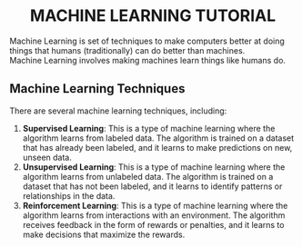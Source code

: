 <div>
    <div align='center'>
        <h1>MACHINE LEARNING TUTORIAL</h1>
    </div>
    <div>
        <p>
        Machine Learning is set of techniques to make computers better at doing things that humans (traditionally) can do better than machines. <br>
        Machine Learning involves making machines learn things like humans do.
        </p>
    </div>
    <div>
        <h2>Machine Learning Techniques</h2>
        <p>
            There are several machine learning techniques, including:
            <ol>
                <li><b>Supervised Learning</b>: This is a type of machine learning where the algorithm learns from labeled data. The algorithm is trained on a dataset that has already been labeled, and it learns to make predictions on new, unseen data.</li>
                <li><b>Unsupervised Learning</b>: This is a type of machine learning where the algorithm learns from unlabeled data. The algorithm is trained on a dataset that has not been labeled, and it learns to identify patterns or relationships in the data.</li>
                <li><b>Reinforcement Learning</b>: This is a type of machine learning where the algorithm learns from interactions with an environment. The algorithm receives feedback in the form of rewards or penalties, and it learns to make decisions that maximize the rewards.</li>
            </ol>
        </p>
    </div>
</div>
